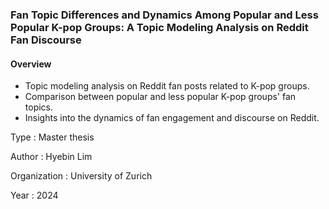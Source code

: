 ### Fan Topic Differences and Dynamics Among Popular and Less Popular K-pop Groups: A Topic Modeling Analysis on Reddit Fan Discourse

#### Overview
- Topic modeling analysis on Reddit fan posts related to K-pop groups.
- Comparison between popular and less popular K-pop groups' fan topics.
- Insights into the dynamics of fan engagement and discourse on Reddit.


Type : Master thesis

Author : Hyebin Lim

Organization : University of Zurich

Year : 2024
